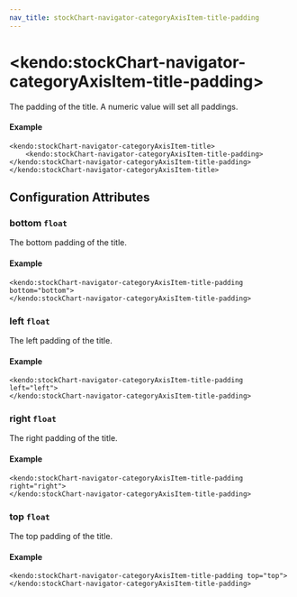 ```yaml
---
nav_title: stockChart-navigator-categoryAxisItem-title-padding
---
```


# \<kendo:stockChart-navigator-categoryAxisItem-title-padding\>

The padding of the title. A numeric value will set all paddings.

#### Example
    <kendo:stockChart-navigator-categoryAxisItem-title>
        <kendo:stockChart-navigator-categoryAxisItem-title-padding></kendo:stockChart-navigator-categoryAxisItem-title-padding>
    </kendo:stockChart-navigator-categoryAxisItem-title>

## Configuration Attributes

### bottom `float`

The bottom padding of the title.

#### Example
    <kendo:stockChart-navigator-categoryAxisItem-title-padding bottom="bottom">
    </kendo:stockChart-navigator-categoryAxisItem-title-padding>

### left `float`

The left padding of the title.

#### Example
    <kendo:stockChart-navigator-categoryAxisItem-title-padding left="left">
    </kendo:stockChart-navigator-categoryAxisItem-title-padding>

### right `float`

The right padding of the title.

#### Example
    <kendo:stockChart-navigator-categoryAxisItem-title-padding right="right">
    </kendo:stockChart-navigator-categoryAxisItem-title-padding>

### top `float`

The top padding of the title.

#### Example
    <kendo:stockChart-navigator-categoryAxisItem-title-padding top="top">
    </kendo:stockChart-navigator-categoryAxisItem-title-padding>

